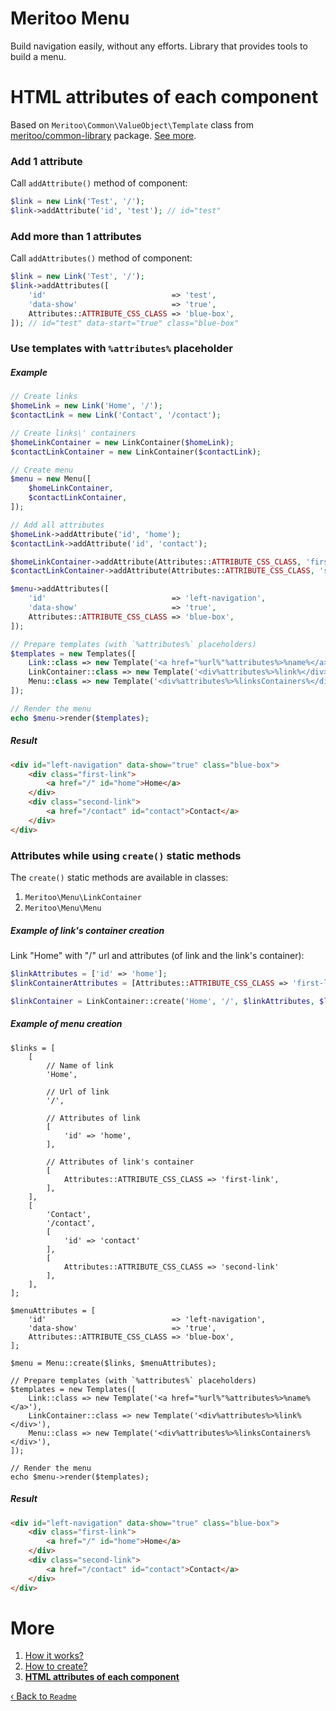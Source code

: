 # Meritoo Menu

Build navigation easily, without any efforts. Library that provides tools to build a menu.

# HTML attributes of each component

Based on `Meritoo\Common\ValueObject\Template` class from [meritoo/common-library](https://github.com/meritoo/common-library) package. [See more](https://github.com/meritoo/common-library/blob/master/docs/Value-Objects.md#template).

### Add 1 attribute

Call `addAttribute()` method of component:

```php
$link = new Link('Test', '/');
$link->addAttribute('id', 'test'); // id="test"
```

### Add more than 1 attributes

Call `addAttributes()` method of component:

```php
$link = new Link('Test', '/');
$link->addAttributes([
    'id'                            => 'test',
    'data-show'                     => 'true',
    Attributes::ATTRIBUTE_CSS_CLASS => 'blue-box',
]); // id="test" data-start="true" class="blue-box"
```

### Use templates with `%attributes%` placeholder

##### Example

```php
// Create links
$homeLink = new Link('Home', '/');
$contactLink = new Link('Contact', '/contact');

// Create links\' containers
$homeLinkContainer = new LinkContainer($homeLink);
$contactLinkContainer = new LinkContainer($contactLink);

// Create menu
$menu = new Menu([
    $homeLinkContainer,
    $contactLinkContainer,
]);

// Add all attributes
$homeLink->addAttribute('id', 'home');
$contactLink->addAttribute('id', 'contact');

$homeLinkContainer->addAttribute(Attributes::ATTRIBUTE_CSS_CLASS, 'first-link');
$contactLinkContainer->addAttribute(Attributes::ATTRIBUTE_CSS_CLASS, 'second-link');

$menu->addAttributes([
    'id'                            => 'left-navigation',
    'data-show'                     => 'true',
    Attributes::ATTRIBUTE_CSS_CLASS => 'blue-box',
]);

// Prepare templates (with `%attributes%` placeholders)
$templates = new Templates([
    Link::class => new Template('<a href="%url%"%attributes%>%name%</a>'),
    LinkContainer::class => new Template('<div%attributes%>%link%</div>'),
    Menu::class => new Template('<div%attributes%>%linksContainers%</div>'),
]);

// Render the menu
echo $menu->render($templates);
```

##### Result

```html
<div id="left-navigation" data-show="true" class="blue-box">
    <div class="first-link">
        <a href="/" id="home">Home</a>
    </div>
    <div class="second-link">
        <a href="/contact" id="contact">Contact</a>
    </div>
</div>
```

### Attributes while using `create()` static methods

The `create()` static methods are available in classes:

1. `Meritoo\Menu\LinkContainer`
2. `Meritoo\Menu\Menu`

##### Example of link\'s container creation

Link "Home" with "/" url and attributes (of link and the link\'s container):

```php
$linkAttributes = ['id' => 'home'];
$linkContainerAttributes = [Attributes::ATTRIBUTE_CSS_CLASS => 'first-link'];

$linkContainer = LinkContainer::create('Home', '/', $linkAttributes, $linkContainerAttributes);
```

##### Example of menu creation

```
$links = [
    [
        // Name of link
        'Home',

        // Url of link
        '/',

        // Attributes of link
        [
            'id' => 'home',
        ],

        // Attributes of link's container
        [
            Attributes::ATTRIBUTE_CSS_CLASS => 'first-link',
        ],
    ],
    [
        'Contact',
        '/contact',
        [
            'id' => 'contact'
        ],
        [
            Attributes::ATTRIBUTE_CSS_CLASS => 'second-link'
        ],
    ],
];

$menuAttributes = [
    'id'                            => 'left-navigation',
    'data-show'                     => 'true',
    Attributes::ATTRIBUTE_CSS_CLASS => 'blue-box',
];

$menu = Menu::create($links, $menuAttributes);

// Prepare templates (with `%attributes%` placeholders)
$templates = new Templates([
    Link::class => new Template('<a href="%url%"%attributes%>%name%</a>'),
    LinkContainer::class => new Template('<div%attributes%>%link%</div>'),
    Menu::class => new Template('<div%attributes%>%linksContainers%</div>'),
]);

// Render the menu
echo $menu->render($templates);
```

##### Result

```html
<div id="left-navigation" data-show="true" class="blue-box">
    <div class="first-link">
        <a href="/" id="home">Home</a>
    </div>
    <div class="second-link">
        <a href="/contact" id="contact">Contact</a>
    </div>
</div>
```

# More

1. [How it works?](How-it-works.md)
2. [How to create?](How-to-create.md)
3. [**HTML attributes of each component**](Html-attributes-of-each-component.md)

[&lsaquo; Back to `Readme`](../README.md)
